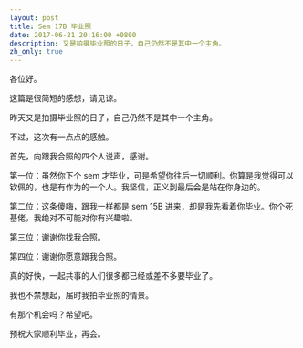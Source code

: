 ```yaml
---
layout: post
title: Sem 17B 毕业照
date: 2017-06-21 20:16:00 +0800
description: 又是拍摄毕业照的日子，自己仍然不是其­中一个主角。
zh_only: true
---
```

各位好。

这篇是很简短的感想，请见谅。

昨天又是拍摄毕业照的日子，自己仍然不是其­中一个主角。

不过，这次有一点点的感触。

首先，向跟我合照的四个人说声，感谢。

第一位：虽然你下个 sem 才毕业，可是希望你往后一切顺利。你算是我­觉得可以钦佩的，也是有作为的一个人。我坚­信，正义到最后会是站在你身边的。

第二位：这条傻嗨，跟我一样都是 sem 15B 进来，却是我先看着你毕业。你个死基佬，我­绝对不可能对你有兴趣啦。

第三位：谢谢你找我合照。

第四位：谢谢你愿意跟我合照。

真的好快，一起共事的人们很多都已经或差不­多要毕业了。

我也不禁想起，届时我拍毕业照的情景。

有那个机会吗？希望吧。

预祝大家顺利毕业，再会。
